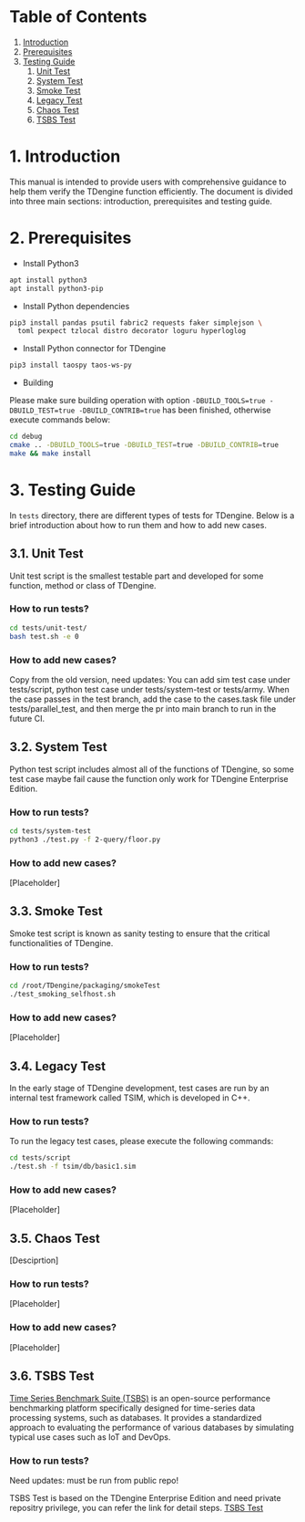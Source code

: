 # Table of Contents

1. [Introduction](#1-introduction)
1. [Prerequisites](#2-prerequisites)
1. [Testing Guide](#3-testing-guide)
    1. [Unit Test](#31-unit-test)
    1. [System Test](#32-system-test)
    1. [Smoke Test](#33-smoke-test)
    1. [Legacy Test](#34-legacy-test)
    1. [Chaos Test](#35-chaos-test)
    1. [TSBS Test](#36-tsbs-test)

# 1. Introduction

This manual is intended to provide users with comprehensive guidance to help them verify the TDengine function efficiently. The document is divided into three main sections: introduction, prerequisites and testing guide.

# 2. Prerequisites

- Install Python3

```bash
apt install python3
apt install python3-pip
```

- Install Python dependencies

```bash
pip3 install pandas psutil fabric2 requests faker simplejson \
  toml pexpect tzlocal distro decorator loguru hyperloglog
```

- Install Python connector for TDengine

```bash
pip3 install taospy taos-ws-py
```

- Building

Please make sure building operation with option `-DBUILD_TOOLS=true -DBUILD_TEST=true -DBUILD_CONTRIB=true` has been finished, otherwise execute commands below:

```bash
cd debug
cmake .. -DBUILD_TOOLS=true -DBUILD_TEST=true -DBUILD_CONTRIB=true
make && make install
```

# 3. Testing Guide

In `tests` directory, there are different types of tests for TDengine. Below is a brief introduction about how to run them and how to add new cases.

## 3.1. Unit Test

Unit test script is the smallest testable part and developed for some function, method or class of TDengine.

### How to run tests?

```bash
cd tests/unit-test/
bash test.sh -e 0
```

### How to add new cases?

Copy from the old version, need updates:
You can add sim test case under tests/script, python test case under tests/system-test or tests/army. When the case passes in the test branch, add the case to the cases.task file under tests/parallel_test, and then merge the pr into main branch to run in the future CI.

## 3.2. System Test

Python test script includes almost all of the functions of TDengine, so some test case maybe fail cause the function only
work for TDengine Enterprise Edition.

### How to run tests?

```bash
cd tests/system-test
python3 ./test.py -f 2-query/floor.py
```

### How to add new cases?

[Placeholder]

## 3.3. Smoke Test

Smoke test script is known as sanity testing to ensure that the critical functionalities of TDengine.

### How to run tests?

```bash
cd /root/TDengine/packaging/smokeTest
./test_smoking_selfhost.sh
```

### How to add new cases?

[Placeholder]

## 3.4. Legacy Test

In the early stage of TDengine development, test cases are run by an internal test framework called TSIM, which is developed in C++.

### How to run tests?

To run the legacy test cases, please execute the following commands:

```bash
cd tests/script
./test.sh -f tsim/db/basic1.sim
```

### How to add new cases?

[Placeholder]

## 3.5. Chaos Test

[Desciprtion]

### How to run tests?

[Placeholder]

### How to add new cases?

[Placeholder]

## 3.6. TSBS Test

[Time Series Benchmark Suite (TSBS)](https://github.com/timescale/tsbs) is an open-source performance benchmarking platform specifically designed for time-series data processing systems, such as databases. It provides a standardized approach to evaluating the performance of various databases by simulating typical use cases such as IoT and DevOps.

### How to run tests?

Need updates: must be run from public repo!

TSBS Test is based on the TDengine Enterprise Edition and need private repositry privilege, you can refer the link for detail steps. [TSBS Test](https://github.com/taosdata/TDinternal/tree/main?tab=readme-ov-file#85-tsbs-test)
